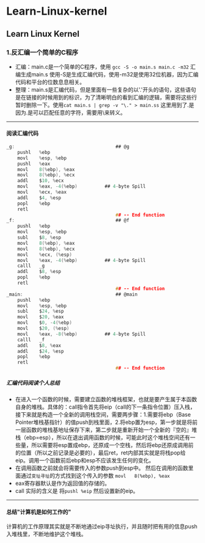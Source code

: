 # Learn-Linux-kernel
## Learn Linux Kernel

### 1.反汇编一个简单的C程序
* 汇编：main.c是一个简单的C程序，使用 `gcc -S -o main.s main.c -m32` 汇编生成main.s 使用-S是生成汇编代码，使用-m32是使用32位机器，因为汇编代码和平台的位数息息相关。
* 整理：main.s是汇编代码，但是里面有一些复杂的以'.'开头的语句，这些语句是在链接的时候用到的标识，为了清晰明白的看到汇编的逻辑，需要将这些行暂时删除一下。使用`cat main.s | grep -v "\." > main.ss` 这里用到了\.是因为.是可以匹配任意的字符，需要用\来转义。
---
#### 阅读汇编代码
```c
_g:                                     ## @g
	pushl	%ebp
	movl	%esp, %ebp
	pushl	%eax
	movl	8(%ebp), %eax
	movl	8(%ebp), %ecx
	addl	$10, %ecx
	movl	%eax, -4(%ebp)          ## 4-byte Spill
	movl	%ecx, %eax
	addl	$4, %esp
	popl	%ebp
	retl
                                        ## -- End function
_f:                                     ## @f
	pushl	%ebp
	movl	%esp, %ebp
	subl	$8, %esp
	movl	8(%ebp), %eax
	movl	8(%ebp), %ecx
	movl	%ecx, (%esp)
	movl	%eax, -4(%ebp)          ## 4-byte Spill
	calll	_g
	addl	$8, %esp
	popl	%ebp
	retl
                                        ## -- End function
_main:                                  ## @main
	pushl	%ebp
	movl	%esp, %ebp
	subl	$24, %esp
	movl	$20, %eax
	movl	$0, -4(%ebp)
	movl	$20, (%esp)
	movl	%eax, -8(%ebp)          ## 4-byte Spill
	calll	_f
	addl	$8, %eax
	addl	$24, %esp
	popl	%ebp
	retl
                                        ## -- End function

```
##### 汇编代码阅读个人总结
* 在进入一个函数的时候，需要建立函数的堆栈框架，也就是要产生属于本函数自身的堆栈。具体的：call指令首先将eip（call的下一条指令位置）压入栈，接下来就是构造一个全新的调用栈空间，需要两步骤：1.需要将ebp（Base Pointer堆栈基指针）的值push到栈里面，2.将ebp置为esp，第一步就是将前一层函数的堆栈基地址保存下来，第二步就是重新开始一个全新的『空的』堆栈（ebp=esp），所以在退出调用函数的时候，可能此时这个堆栈空间还有一些量，所以需要将esp置成ebp，还原成一个空栈，然后将ebp还原成调用前的位置（所以之前记录是必要的），最后ret，ret内部其实就是将栈pop给eip。调用一个函数前后ebp和esp不应该发生任何的变化。
* 在调用函数之前就会将需要传入的参数push到esp中。 然后在调用的函数里面通过`变址寻址`的方式找到这个传入的参数
`movl	8(%ebp), %eax`
* eax寄存器默认是作为返回值的存储的。
* call 实际的含义是 将`pushl %eip` 然后设置新的eip。

---
#### 总结"计算机是如何工作的"
计算机的工作原理其实就是不断地通过eip寻址执行，并且随时把有用的信息push入堆栈里，不断地维护这个堆栈。

